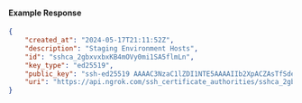 <!-- Code generated for API Clients. DO NOT EDIT. -->

#### Example Response

```json
{
	"created_at": "2024-05-17T21:11:52Z",
	"description": "Staging Environment Hosts",
	"id": "sshca_2gbxvxbxKB4mOVy0mi1SA5flmLn",
	"key_type": "ed25519",
	"public_key": "ssh-ed25519 AAAAC3NzaC1lZDI1NTE5AAAAIIb2XpACZAsTfSdeNHvTS7zw9eGCj/aPADi6h6as50YH",
	"uri": "https://api.ngrok.com/ssh_certificate_authorities/sshca_2gbxvxbxKB4mOVy0mi1SA5flmLn"
}
```
